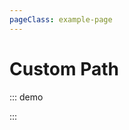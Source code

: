 ```yaml
---
pageClass: example-page
---
```


# Custom Path

::: demo
<template>

  <div>
    <div>
      Marker icon are retrieved from {{ path }} custom path
    </div>
    <l-map
      :zoom="zoom"
      :center="center"
      style="height: 500px; width: 100%"
    >
      <l-tile-layer
        :url="url"
        :attribution="attribution"
      />
      <l-marker :lat-lng="marker" />
      <l-icon-default :image-path="path" />
    </l-map>
  </div>
</template>

<script>
import { latLng } from "leaflet";
import { LMap, LTileLayer, LMarker, LIconDefault } from "vue2-leaflet";

export default {
  name: "CustomPath",
  components: {
    LMap,
    LTileLayer,
    LMarker,
    LIconDefault
  },
  data() {
    return {
      zoom: 13,
      path: "/images/",
      center: [47.41322, -1.219482],
      url: 'https://{s}.tile.openstreetmap.org/{z}/{x}/{y}.png',
      attribution:
        '&copy; <a href="http://osm.org/copyright">OpenStreetMap</a> contributors',
      marker: latLng(47.41322, -1.219482)
    };
  }
};
</script>

:::
